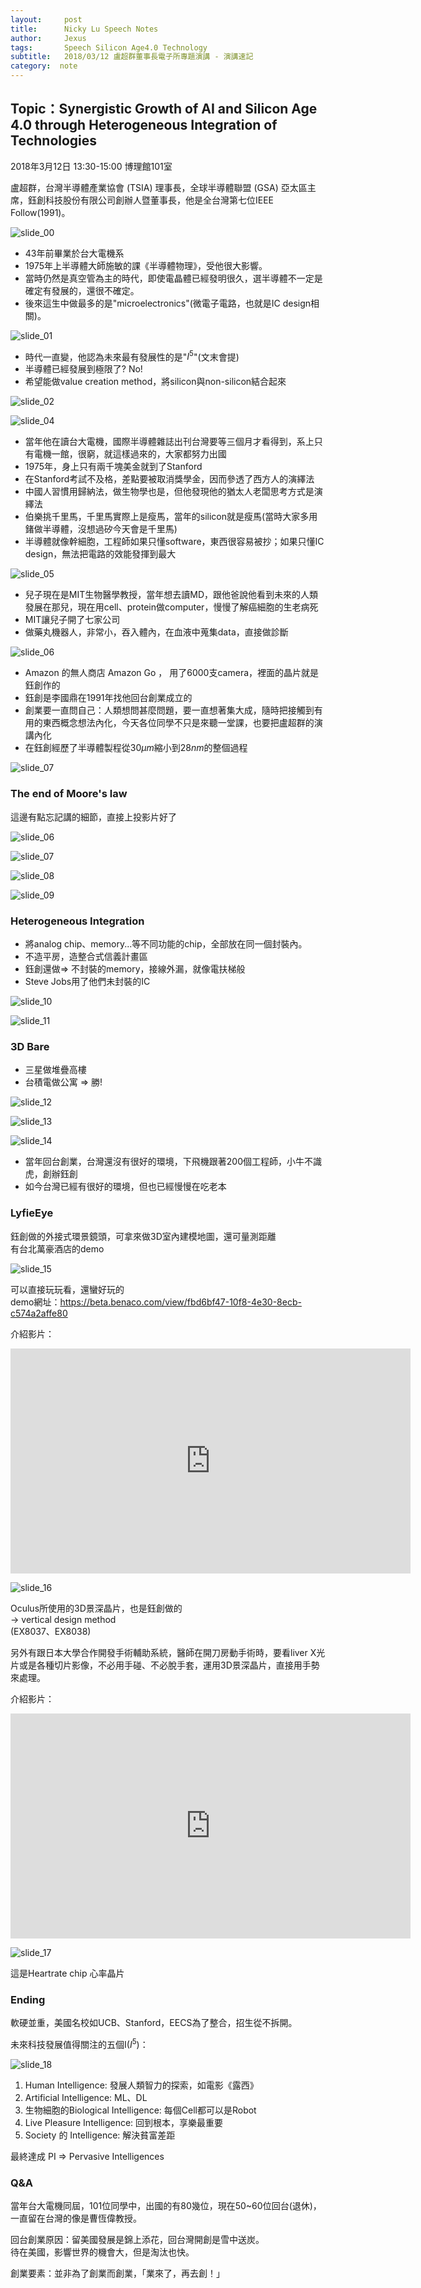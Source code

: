 ```yaml
---
layout:     post
title:      Nicky Lu Speech Notes
author:     Jexus
tags: 		Speech Silicon Age4.0 Technology
subtitle:   2018/03/12 盧超群董事長電子所專題演講 - 演講速記
category:  note
---
```


## Topic：Synergistic Growth of AI and Silicon Age 4.0 through Heterogeneous Integration of Technologies

2018年3月12日 13:30-15:00 博理館101室

盧超群，台灣半導體產業協會 (TSIA) 理事長，全球半導體聯盟 (GSA) 亞太區主席，鈺創科技股份有限公司創辦人暨董事長，他是全台灣第七位IEEE Follow(1991)。

![slide_00](https://i.imgur.com/c0HqGlU.jpg)

- 43年前畢業於台大電機系
- 1975年上半導體大師施敏的課《半導體物理》，受他很大影響。
- 當時仍然是真空管為主的時代，即使電晶體已經發明很久，選半導體不一定是確定有發展的，還很不確定。
- 後來這生中做最多的是"microelectronics"(微電子電路，也就是IC design相關)。

![slide_01](https://i.imgur.com/U5N35NH.jpg)

- 時代一直變，他認為未來最有發展性的是"$I^5$"(文末會提)
- 半導體已經發展到極限了? No!
- 希望能做value creation method，將silicon與non-silicon結合起來

![slide_02](https://i.imgur.com/YiLiPK2.jpg)

<!-- ![slide_03](https://i.imgur.com/s1kuVoZ.jpg) -->

![slide_04](https://i.imgur.com/UUzZXah.jpg)

- 當年他在讀台大電機，國際半導體雜誌出刊台灣要等三個月才看得到，系上只有電機一館，很窮，就這樣過來的，大家都努力出國
- 1975年，身上只有兩千塊美金就到了Stanford
- 在Stanford考試不及格，差點要被取消獎學金，因而參透了西方人的演繹法
- 中國人習慣用歸納法，做生物學也是，但他發現他的猶太人老闆思考方式是演繹法
- 伯樂挑千里馬，千里馬實際上是瘦馬，當年的silicon就是瘦馬(當時大家多用鍺做半導體，沒想過矽今天會是千里馬)
- 半導體就像幹細胞，工程師如果只懂software，東西很容易被抄；如果只懂IC design，無法把電路的效能發揮到最大

![slide_05](https://i.imgur.com/PPCNN0K.jpg)

- 兒子現在是MIT生物醫學教授，當年想去讀MD，跟他爸說他看到未來的人類發展在那兒，現在用cell、protein做computer，慢慢了解癌細胞的生老病死
- MIT讓兒子開了七家公司
- 做藥丸機器人，非常小，吞入體內，在血液中蒐集data，直接做診斷

![slide_06](https://i.imgur.com/Xvu1CY2.jpg)

- Amazon 的無人商店 Amazon Go ， 用了6000支camera，裡面的晶片就是鈺創作的
- 鈺創是李國鼎在1991年找他回台創業成立的
- 創業要一直問自己：人類想問甚麼問題，要一直想著集大成，隨時把接觸到有用的東西概念想法內化，今天各位同學不只是來聽一堂課，也要把盧超群的演講內化
- 在鈺創經歷了半導體製程從$30\mu m$縮小到$28nm$的整個過程

![slide_07](https://i.imgur.com/eLlD7c2.jpg)

### The end of Moore's law

這邊有點忘記講的細節，直接上投影片好了

![slide_06](https://i.imgur.com/Pd7Co7R.jpg)

![slide_07](https://i.imgur.com/4VYAMJ2.jpg)

![slide_08](https://i.imgur.com/HjTdcFn.jpg)

![slide_09](https://i.imgur.com/04MA49F.jpg)

### Heterogeneous Integration
- 將analog chip、memory...等不同功能的chip，全部放在同一個封裝內。
- 不造平房，造整合式信義計畫區
- 鈺創還做=> 不封裝的memory，接線外漏，就像電扶梯般
- Steve Jobs用了他們未封裝的IC  

![slide_10](https://i.imgur.com/rrtqNQH.jpg)

![slide_11](https://i.imgur.com/qofZ0cP.jpg)

### 3D Bare
- 三星做堆疊高樓
- 台積電做公寓 => 勝!

![slide_12](https://i.imgur.com/gKREd5r.jpg)

![slide_13](https://i.imgur.com/ToiMK1J.jpg)

![slide_14](https://i.imgur.com/90rKmr6.jpg)

- 當年回台創業，台灣還沒有很好的環境，下飛機跟著200個工程師，小牛不識虎，創辦鈺創
- 如今台灣已經有很好的環境，但也已經慢慢在吃老本

### LyfieEye

鈺創做的外接式環景鏡頭，可拿來做3D室內建模地圖，還可量測距離  
有台北萬豪酒店的demo

![slide_15](https://i.imgur.com/5NmibgF.jpg)

可以直接玩玩看，還蠻好玩的  
demo網址：https://beta.benaco.com/view/fbd6bf47-10f8-4e30-8ecb-c574a2affe80

介紹影片：
<iframe width="640" height="360" src="https://www.youtube.com/embed/l2bWql4m8pU" frameborder="0" allow="autoplay; encrypted-media" allowfullscreen></iframe>

![slide_16](https://i.imgur.com/Hy3n81H.jpg)

Oculus所使用的3D景深晶片，也是鈺創做的  
-> vertical design method  
(EX8037、EX8038)  

另外有跟日本大學合作開發手術輔助系統，醫師在開刀房動手術時，要看liver X光片或是各種切片影像，不必用手碰、不必脫手套，運用3D景深晶片，直接用手勢來處理。  

介紹影片：  
<iframe width="640" height="360" src="https://www.youtube.com/embed/T-e9cf9xHy8" frameborder="0" allow="autoplay; encrypted-media" allowfullscreen></iframe>

![slide_17](https://i.imgur.com/i6aYbpw.jpg)

這是Heartrate chip 心率晶片  

### Ending

軟硬並重，美國名校如UCB、Stanford，EECS為了整合，招生從不拆開。  

未來科技發展值得關注的五個I($I^5$)：  

![slide_18](https://i.imgur.com/ECYbuYc.jpg)

1. Human Intelligence: 發展人類智力的探索，如電影《露西》
2. Artificial Intelligence: ML、DL
3. 生物細胞的Biological Intelligence: 每個Cell都可以是Robot
4. Live Pleasure Intelligence: 回到根本，享樂最重要
5. Society 的 Intelligence: 解決貧富差距

最終達成 PI => Pervasive Intelligences

### Q&A

當年台大電機同屆，101位同學中，出國的有80幾位，現在50~60位回台(退休)，一直留在台灣的像是曹恆偉教授。  

回台創業原因：留美國發展是錦上添花，回台灣開創是雪中送炭。  
待在美國，影響世界的機會大，但是淘汰也快。

創業要素：並非為了創業而創業，「業來了，再去創！」  
